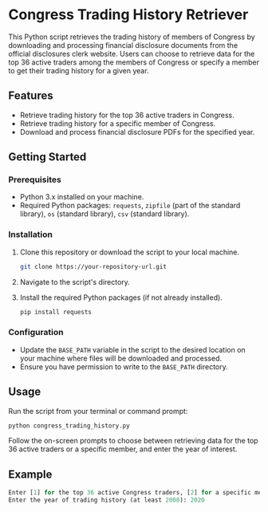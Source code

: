 # Congress Trading History Retriever

This Python script retrieves the trading history of members of Congress by downloading and processing financial disclosure documents from the official disclosures clerk website. Users can choose to retrieve data for the top 36 active traders among the members of Congress or specify a member to get their trading history for a given year.

## Features

- Retrieve trading history for the top 36 active traders in Congress.
- Retrieve trading history for a specific member of Congress.
- Download and process financial disclosure PDFs for the specified year.

## Getting Started

### Prerequisites

- Python 3.x installed on your machine.
- Required Python packages: `requests`, `zipfile` (part of the standard library), `os` (standard library), `csv` (standard library).

### Installation

1. Clone this repository or download the script to your local machine.

    ```bash
    git clone https://your-repository-url.git
    ```

2. Navigate to the script's directory.

3. Install the required Python packages (if not already installed).

    ```bash
    pip install requests
    ```

### Configuration

- Update the `BASE_PATH` variable in the script to the desired location on your machine where files will be downloaded and processed.
- Ensure you have permission to write to the `BASE_PATH` directory.

## Usage

Run the script from your terminal or command prompt:

```bash
python congress_trading_history.py
```
Follow the on-screen prompts to choose between retrieving data for the top 36 active traders or a specific member, and enter the year of interest.

## Example

```python
Enter [1] for the top 36 active Congress traders, [2] for a specific member: 1
Enter the year of trading history (at least 2008): 2020
```
